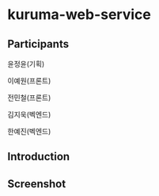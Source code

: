 # kuruma-web-service

## Participants



윤정윤(기획)

이예원(프론트)

전민철(프론트)

김지욱(벡엔드)

한예진(벡엔드)


## Introduction


## Screenshot
